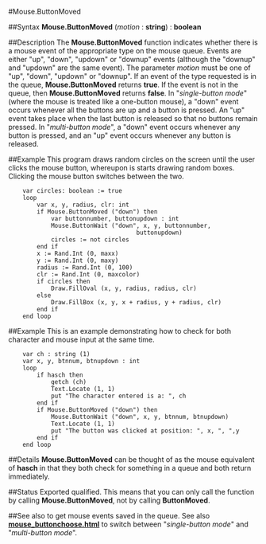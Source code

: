 
#Mouse.ButtonMoved

##Syntax
**Mouse.ButtonMoved** (*motion* : **string**) : **boolean**



##Description
The **Mouse.ButtonMoved** function indicates whether there is a mouse event of the appropriate type on the mouse queue. Events are either "up", "down", "updown" or "downup" events (although the "downup" and "updown" are the same event).
The parameter *motion* must be one of "up", "down", "updown" or "downup". If an event of the type requested is in the queue, **Mouse.ButtonMoved** returns **true**. If the event is not in the queue, then **Mouse.ButtonMoved** returns **false**.
In "*single-button mode*" (where the mouse is treated like a one-button mouse), a "down" event occurs whenever all the buttons are up and a button is pressed. An "up" event takes place when the last button is released so that no buttons remain pressed.
In "*multi-button mode*", a "down" event occurs whenever any button is pressed, and an "up" event occurs whenever any button is released.



##Example
This program draws random circles on the screen until the user clicks the mouse button, whereupon is starts drawing random boxes. Clicking the mouse button switches between the two.


        var circles: boolean := true
        loop
            var x, y, radius, clr: int
            if Mouse.ButtonMoved ("down") then
                var buttonnumber, buttonupdown : int
                Mouse.ButtonWait ("down", x, y, buttonnumber, 
                                        buttonupdown)
                circles := not circles
            end if
            x := Rand.Int (0, maxx)
            y := Rand.Int (0, maxy)
            radius := Rand.Int (0, 100)
            clr := Rand.Int (0, maxcolor)
            if circles then
                Draw.FillOval (x, y, radius, radius, clr)
            else
                Draw.FillBox (x, y, x + radius, y + radius, clr)
            end if
        end loop
##Example
This is an example demonstrating how to check for both character and mouse input at the same time.


        var ch : string (1)
        var x, y, btnnum, btnupdown : int
        loop
            if hasch then
                getch (ch)
                Text.Locate (1, 1)
                put "The character entered is a: ", ch
            end if
            if Mouse.ButtonMoved ("down") then
                Mouse.ButtonWait ("down", x, y, btnnum, btnupdown)
                Text.Locate (1, 1)
                put "The button was clicked at position: ", x, ", ",y
            end if
        end loop
##Details
**Mouse.ButtonMoved** can be thought of as the mouse equivalent of **hasch** in that they both check for something in a queue and both return immediately.



##Status
Exported qualified.
This means that you can only call the function by calling **Mouse.ButtonMoved**, not by calling **ButtonMoved**.



##See also
**[](Mouse.ButtonMoved)** to get mouse events saved in the queue. See also **[mouse_buttonchoose.html](Mouse.ButtonChoose)** to switch between "*single-button mode*" and "*multi-button mode*".



